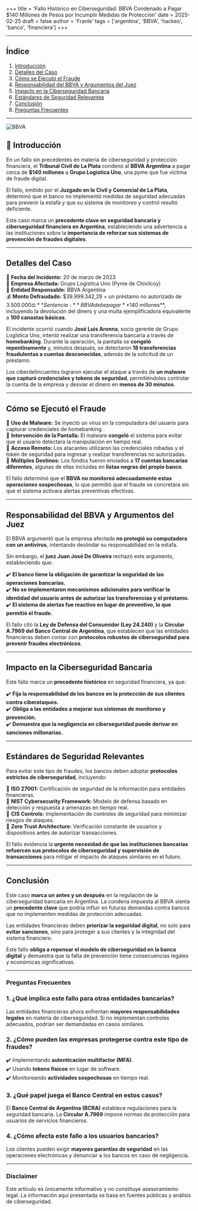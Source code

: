 +++
title = 'Fallo Histórico en Ciberseguridad: BBVA Condenado a Pagar $140 Millones de Pesos por Incumplir Medidas de Protección'
date = 2025-02-25
draft = false
author = 'Franle'
tags = ['argentina', 'BBVA', 'hackeo', 'banco', 'financiera']
+++

---

## Índice  
1. [Introducción](#introducción)  
2. [Detalles del Caso](#detalles-del-caso)  
3. [Cómo se Ejecutó el Fraude](#cómo-se-ejecutó-el-fraude)  
4. [Responsabilidad del BBVA y Argumentos del Juez](#responsabilidad-del-bbva-y-argumentos-del-juez)  
5. [Impacto en la Ciberseguridad Bancaria](#impacto-en-la-ciberseguridad-bancaria)  
6. [Estándares de Seguridad Relevantes](#estándares-de-seguridad-relevantes)  
7. [Conclusión](#conclusión)  
8. [Preguntas Frecuentes](#preguntas-frecuentes)  

---  

![BBVA](https://www.bbva.com/wp-content/uploads/2020/08/BBVA-Argentina-TorreBBVA-04_opt.jpg)

## 📰 Introducción  

En un fallo sin precedentes en materia de ciberseguridad y protección financiera, el **Tribunal Civil de La Plata** condenó al **BBVA Argentina** a pagar cerca de **$140 millones** a **Grupo Logística Uno**, una pyme que fue víctima de fraude digital.  

El fallo, emitido por el **Juzgado en lo Civil y Comercial de La Plata**, determinó que el banco no implementó medidas de seguridad adecuadas para prevenir la estafa y que su sistema de monitoreo y control resultó deficiente.  

Este caso marca un **precedente clave en seguridad bancaria y ciberseguridad financiera en Argentina**, estableciendo una advertencia a las instituciones sobre la **importancia de reforzar sus sistemas de prevención de fraudes digitales**.  

---  

## Detalles del Caso  

📅 **Fecha del Incidente:** 20 de marzo de 2023  
🏢 **Empresa Afectada:** Grupo Logística Uno (Pyme de Chivilcoy)  
🏦 **Entidad Responsable:** BBVA Argentina  
💰 **Monto Defraudado:** $39.999.342,29 + un préstamo no autorizado de $3.500.000  
⚖️ **Sentencia:** BBVA debe pagar **$140 millones**, incluyendo la devolución del dinero y una multa ejemplificadora equivalente a **100 canastas básicas**.  

El incidente ocurrió cuando **José Luis Aronna**, socio gerente de Grupo Logística Uno, intentó realizar una transferencia bancaria a través de **homebanking**. Durante la operación, la pantalla se **congeló repentinamente** y, minutos después, se detectaron **18 transferencias fraudulentas a cuentas desconocidas**, además de la solicitud de un préstamo.  

Los ciberdelincuentes lograron ejecutar el ataque a través de **un malware que capturó credenciales y tokens de seguridad**, permitiéndoles controlar la cuenta de la empresa y desviar el dinero en **menos de 30 minutos**.  

---  

## Cómo se Ejecutó el Fraude  

🔴 **Uso de Malware:** Se inyectó un virus en la computadora del usuario para capturar credenciales de homebanking.  
🔴 **Intervención de la Pantalla:** El malware **congeló** el sistema para evitar que el usuario detectara la manipulación en tiempo real.  
🔴 **Acceso Remoto:** Los atacantes utilizaron las credenciales robadas y el token de seguridad para ingresar y realizar transferencias no autorizadas.  
🔴 **Múltiples Destinos:** Los fondos fueron enviados a **17 cuentas bancarias diferentes**, algunas de ellas incluidas en **listas negras del propio banco**.  

El fallo determinó que el **BBVA no monitoreó adecuadamente estas operaciones sospechosas**, lo que permitió que el fraude se concretara sin que el sistema activara alertas preventivas efectivas.  

---  

## Responsabilidad del BBVA y Argumentos del Juez  

El BBVA argumentó que la empresa afectada **no protegió su computadora con un antivirus**, intentando deslindar su responsabilidad en la estafa.  

Sin embargo, el **juez Juan José De Oliveira** rechazó este argumento, estableciendo que:  

✔️ **El banco tiene la obligación de garantizar la seguridad de las operaciones bancarias.**  
✔️ **No se implementaron mecanismos adicionales para verificar la identidad del usuario antes de autorizar las transferencias y el préstamo.**  
✔️ **El sistema de alertas fue reactivo en lugar de preventivo, lo que permitió el fraude.**  

El fallo citó la **Ley de Defensa del Consumidor (Ley 24.240)** y la **Circular A.7969 del Banco Central de Argentina**, que establecen que las entidades financieras deben contar con **protocolos robustos de ciberseguridad para prevenir fraudes electrónicos**.  

---  

## Impacto en la Ciberseguridad Bancaria  

Este fallo marca un **precedente histórico** en seguridad financiera, ya que:  

✔️ **Fija la responsabilidad de los bancos en la protección de sus clientes contra ciberataques.**  
✔️ **Obliga a las entidades a mejorar sus sistemas de monitoreo y prevención.**  
✔️ **Demuestra que la negligencia en ciberseguridad puede derivar en sanciones millonarias.**  

---  

## Estándares de Seguridad Relevantes  

Para evitar este tipo de fraudes, los bancos deben adoptar **protocolos estrictos de ciberseguridad**, incluyendo:  

📌 **ISO 27001:** Certificación de seguridad de la información para entidades financieras.  
📌 **NIST Cybersecurity Framework:** Modelo de defensa basado en detección y respuesta a amenazas en tiempo real.  
📌 **CIS Controls:** Implementación de controles de seguridad para minimizar riesgos de ataques.  
📌 **Zero Trust Architecture:** Verificación constante de usuarios y dispositivos antes de autorizar transacciones.  

El fallo evidencia la **urgente necesidad de que las instituciones bancarias refuercen sus protocolos de ciberseguridad y supervisión de transacciones** para mitigar el impacto de ataques similares en el futuro.  

---  

## Conclusión  

Este caso **marca un antes y un después** en la regulación de la ciberseguridad bancaria en Argentina. La condena impuesta al BBVA sienta un **precedente clave** que podría influir en futuras demandas contra bancos que no implementen medidas de protección adecuadas.  

Las entidades financieras deben **priorizar la seguridad digital**, no solo para **evitar sanciones**, sino para proteger a sus clientes y la integridad del sistema financiero.  

Este fallo **obliga a repensar el modelo de ciberseguridad en la banca digital** y demuestra que la falta de prevención tiene consecuencias legales y económicas significativas.  

---  

### Preguntas Frecuentes  

### 1. ¿Qué implica este fallo para otras entidades bancarias?  
Las entidades financieras ahora enfrentan **mayores responsabilidades legales** en materia de ciberseguridad. Si no implementan controles adecuados, podrían ser demandadas en casos similares.  

### 2. ¿Cómo pueden las empresas protegerse contra este tipo de fraudes?  
✔️ Implementando **autenticación multifactor (MFA)**.  
✔️ Usando **tokens físicos** en lugar de software.  
✔️ Monitoreando **actividades sospechosas** en tiempo real.  

### 3. ¿Qué papel juega el Banco Central en estos casos?  
El **Banco Central de Argentina (BCRA)** establece regulaciones para la seguridad bancaria. La **Circular A.7969** impone normas de protección para usuarios de servicios financieros.  

### 4. ¿Cómo afecta este fallo a los usuarios bancarios?  
Los clientes pueden exigir **mayores garantías de seguridad** en las operaciones electrónicas y denunciar a los bancos en caso de negligencia.  

---

### **Disclaimer**  
Este artículo es únicamente informativo y no constituye asesoramiento legal. La información aquí presentada se basa en fuentes públicas y análisis de ciberseguridad.  
